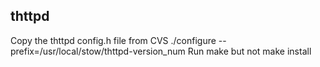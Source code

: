 ## thttpd ##
Copy the thttpd config.h file from CVS
./configure --prefix=/usr/local/stow/thttpd-version_num
Run make but not make install
